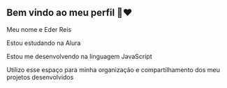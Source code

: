 ## Bem vindo ao meu perfil 🏀❤

Meu nome e Eder Reis

Estou estudando na Alura

Estou me desenvolvendo na linguagem JavaScript

Utilizo esse espaço para minha organização e compartilhamento dos meu projetos desenvolvidos
